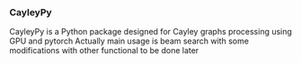 ### CayleyPy

CayleyPy is a Python package designed for Cayley graphs processing using GPU and pytorch
Actually main usage is beam search with some modifications with other functional to be done later